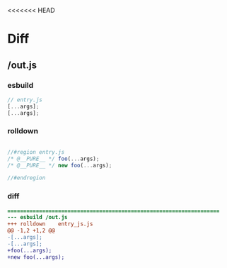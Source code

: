 <<<<<<< HEAD
# Diff
## /out.js
### esbuild
```js
// entry.js
[...args];
[...args];
```
### rolldown
```js

//#region entry.js
/* @__PURE__ */ foo(...args);
/* @__PURE__ */ new foo(...args);

//#endregion

```
### diff
```diff
===================================================================
--- esbuild	/out.js
+++ rolldown	entry_js.js
@@ -1,2 +1,2 @@
-[...args];
-[...args];
+foo(...args);
+new foo(...args);

```